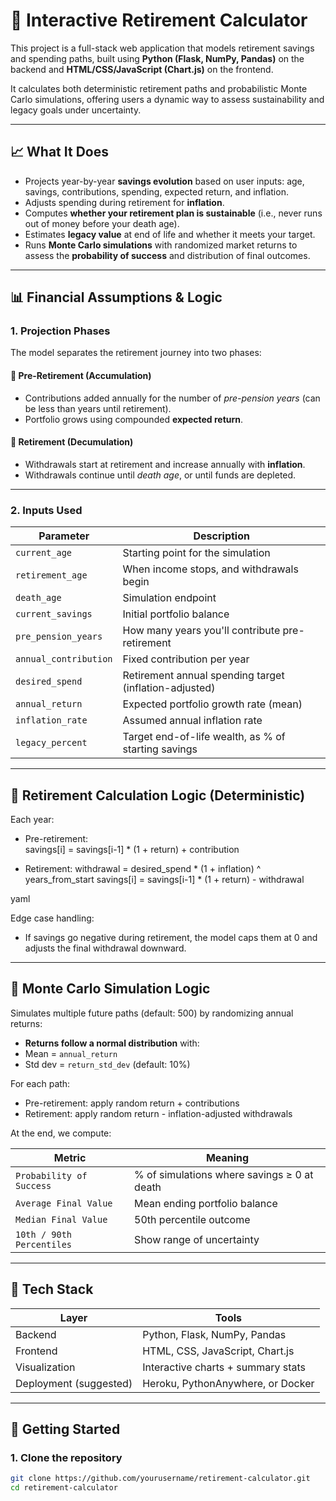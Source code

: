 # 🧮 Interactive Retirement Calculator

This project is a full-stack web application that models retirement savings and spending paths, built using **Python (Flask, NumPy, Pandas)** on the backend and **HTML/CSS/JavaScript (Chart.js)** on the frontend.

It calculates both deterministic retirement paths and probabilistic Monte Carlo simulations, offering users a dynamic way to assess sustainability and legacy goals under uncertainty.

---

## 📈 What It Does

- Projects year-by-year **savings evolution** based on user inputs: age, savings, contributions, spending, expected return, and inflation.
- Adjusts spending during retirement for **inflation**.
- Computes **whether your retirement plan is sustainable** (i.e., never runs out of money before your death age).
- Estimates **legacy value** at end of life and whether it meets your target.
- Runs **Monte Carlo simulations** with randomized market returns to assess the **probability of success** and distribution of final outcomes.

---

## 📊 Financial Assumptions & Logic

### 1. **Projection Phases**

The model separates the retirement journey into two phases:

#### 🔹 Pre-Retirement (Accumulation)
- Contributions added annually for the number of *pre-pension years* (can be less than years until retirement).
- Portfolio grows using compounded **expected return**.

#### 🔹 Retirement (Decumulation)
- Withdrawals start at retirement and increase annually with **inflation**.
- Withdrawals continue until *death age*, or until funds are depleted.

---

### 2. **Inputs Used**

| Parameter             | Description                                   |
|----------------------|-----------------------------------------------|
| `current_age`         | Starting point for the simulation             |
| `retirement_age`      | When income stops, and withdrawals begin      |
| `death_age`           | Simulation endpoint                           |
| `current_savings`     | Initial portfolio balance                     |
| `pre_pension_years`   | How many years you'll contribute pre-retirement |
| `annual_contribution` | Fixed contribution per year                   |
| `desired_spend`       | Retirement annual spending target (inflation-adjusted) |
| `annual_return`       | Expected portfolio growth rate (mean)         |
| `inflation_rate`      | Assumed annual inflation rate                 |
| `legacy_percent`      | Target end-of-life wealth, as % of starting savings |

---

## 📐 Retirement Calculation Logic (Deterministic)

Each year:

- Pre-retirement:  
savings[i] = savings[i-1] * (1 + return) + contribution

- Retirement:
withdrawal = desired_spend * (1 + inflation) ^ years_from_start savings[i] = savings[i-1] * (1 + return) - withdrawal

yaml

Edge case handling:
- If savings go negative during retirement, the model caps them at 0 and adjusts the final withdrawal downward.

---

## 🎲 Monte Carlo Simulation Logic

Simulates multiple future paths (default: 500) by randomizing annual returns:

- **Returns follow a normal distribution** with:
- Mean = `annual_return`
- Std dev = `return_std_dev` (default: 10%)

For each path:
- Pre-retirement: apply random return + contributions
- Retirement: apply random return - inflation-adjusted withdrawals

At the end, we compute:

| Metric                         | Meaning                                           |
|-------------------------------|---------------------------------------------------|
| `Probability of Success`       | % of simulations where savings ≥ 0 at death       |
| `Average Final Value`          | Mean ending portfolio balance                     |
| `Median Final Value`           | 50th percentile outcome                           |
| `10th / 90th Percentiles`      | Show range of uncertainty                         |

---

## 🔧 Tech Stack

| Layer       | Tools                                     |
|------------|-------------------------------------------|
| Backend     | Python, Flask, NumPy, Pandas              |
| Frontend    | HTML, CSS, JavaScript, Chart.js           |
| Visualization | Interactive charts + summary stats       |
| Deployment (suggested) | Heroku, PythonAnywhere, or Docker  |

---

## 🚀 Getting Started

### 1. Clone the repository

```bash
git clone https://github.com/yourusername/retirement-calculator.git
cd retirement-calculator
